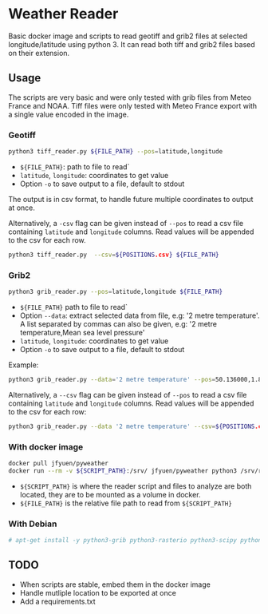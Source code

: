 # Weather Reader

Basic docker image and scripts to read geotiff and grib2 files at selected longitude/latitude using python 3.
It can read both tiff and grib2 files based on their extension.

## Usage

The scripts are very basic and were only tested with grib files from Meteo France and NOAA. 
Tiff files were only tested with Meteo France export with a single value encoded in the image.

### Geotiff
```bash
python3 tiff_reader.py ${FILE_PATH} --pos=latitude,longitude
```

- `${FILE_PATH}`: path to file to read`
- `latitude`, `longitude`: coordinates to get value
- Option `-o` to save output to a file, default to stdout

The output is in csv format, to handle future multiple coordinates to output at once.

Alternatively, a `-csv` flag can be given instead of `--pos` to read a csv file containing `latitude` and `longitude` columns.
Read values will be appended to the csv for each row.
```bash
python3 tiff_reader.py  --csv=${POSITIONS.csv} ${FILE_PATH}
```

### Grib2
```bash
python3 grib_reader.py --pos=latitude,longitude ${FILE_PATH}
```

- `${FILE_PATH}` path to file to read`
- Option `--data`: extract selected data from file, e.g: '2 metre temperature'. A list separated by commas can also be given, e.g: '2 metre temperature,Mean sea level pressure'
- `latitude`, `longitude`: coordinates to get value
- Option `-o` to save output to a file, default to stdout

Example:
```bash
python3 grib_reader.py --data='2 metre temperature' --pos=50.136000,1.834000 ${FILE_PATH}
```

Alternatively, a `--csv` flag can be given instead of `--pos` to read a csv file containing `latitude` and `longitude` columns.
Read values will be appended to the csv for each row:
```bash
python3 grib_reader.py --data '2 metre temperature' --csv=${POSITIONS.csv} ${FILE_PATH} 
```

### With docker image

```bash
docker pull jfyuen/pyweather
docker run --rm -v ${SCRIPT_PATH}:/srv/ jfyuen/pyweather python3 /srv/reader.py /srv/${FILE_PATH}
```
- `${SCRIPT_PATH}` is where the reader script and files to analyze are both located, they are to be mounted as a volume in docker.
- `${FILE_PATH}` is the relative file path to read from `${SCRIPT_PATH}`


### With Debian

```bash
# apt-get install -y python3-grib python3-rasterio python3-scipy python3-matplotlib python3-pandas
```

## TODO

- When scripts are stable, embed them in the docker image
- Handle mutliple location to be exported at once
- Add a requirements.txt